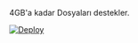 4GB'a kadar Dosyaları destekler.

[![Deploy](https://www.herokucdn.com/deploy/button.svg)](https://heroku.com/deploy?template=https://github.com/hoqk4baz/DW-RENAMERBOT_TG.git)

